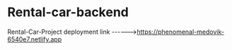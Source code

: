 # Rental-car-backend
Rental-Car-Project deployment link ------>https://phenomenal-medovik-6540e7.netlify.app
